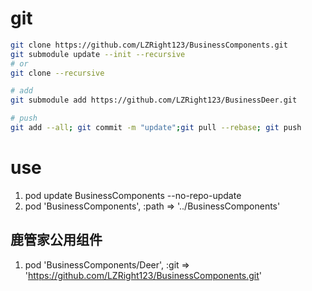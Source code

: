 
# git
```sh
git clone https://github.com/LZRight123/BusinessComponents.git
git submodule update --init --recursive
# or
git clone --recursive

# add
git submodule add https://github.com/LZRight123/BusinessDeer.git

# push
git add --all; git commit -m "update";git pull --rebase; git push
```

# use
1. pod update BusinessComponents --no-repo-update
2. pod 'BusinessComponents', :path => '../BusinessComponents'

## 鹿管家公用组件
1. pod 'BusinessComponents/Deer', :git => 'https://github.com/LZRight123/BusinessComponents.git'